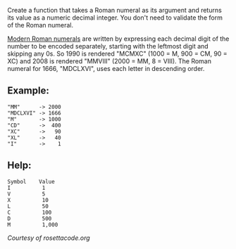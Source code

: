 <p>Create a function that takes a Roman numeral as its argument and returns its value as a numeric decimal integer. You don't need to validate the form of the Roman numeral.</p>
<p><a href="https://en.wikipedia.org/wiki/Roman_numerals#Standard_form" data-turbolinks="false" target="_blank">Modern Roman numerals</a> are written by expressing each decimal digit of the number to be encoded separately, starting with the leftmost digit and skipping any 0s. So 1990 is rendered "MCMXC" (1000 = M, 900 = CM, 90 = XC) and 2008 is rendered "MMVIII" (2000 = MM, 8 = VIII). The Roman numeral for 1666, "MDCLXVI", uses each letter in descending order.</p>
<h2 id="example">Example:</h2>
<pre><code>"MM"      -&gt; 2000
"MDCLXVI" -&gt; 1666
"M"       -&gt; 1000
"CD"      -&gt;  400
"XC"      -&gt;   90
"XL"      -&gt;   40
"I"       -&gt;    1
</code></pre>
<h2 id="help">Help:</h2>
<pre><code>Symbol    Value
I          1
V          5
X          10
L          50
C          100
D          500
M          1,000
</code></pre>
<p><em>Courtesy of rosettacode.org</em></p>
